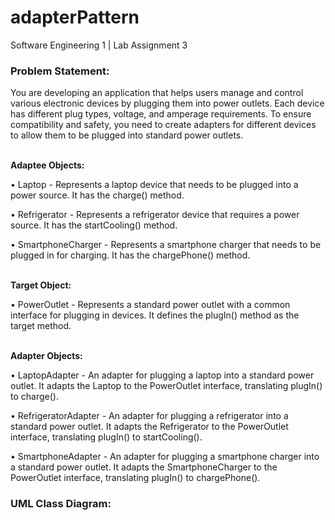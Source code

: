 # adapterPattern
Software Engineering 1 | Lab Assignment 3
<h3>Problem Statement:</h3>
You are developing an application that helps users manage and control various electronic devices by plugging them into power outlets. Each device has different plug types, voltage, and amperage requirements. To ensure compatibility and safety, you need to create adapters for different devices to allow them to be plugged into standard power outlets.<br><br>

<strong>Adaptee Objects:</strong>

• Laptop - Represents a laptop device that needs to be plugged into a power source. It has the charge() method.

• Refrigerator - Represents a refrigerator device that requires a power source. It has the startCooling() method.

• SmartphoneCharger - Represents a smartphone charger that needs to be plugged in for charging. It has the chargePhone() method.<br><br>

<strong>Target Object:</strong>

• PowerOutlet - Represents a standard power outlet with a common interface for plugging in devices. It defines the plugIn() method as the target method.<br><br>

<strong>Adapter Objects:</strong>

• LaptopAdapter - An adapter for plugging a laptop into a standard power outlet. It adapts the Laptop to the PowerOutlet interface, translating plugIn() to charge().

• RefrigeratorAdapter - An adapter for plugging a refrigerator into a standard power outlet. It adapts the Refrigerator to the PowerOutlet interface, translating plugIn() to startCooling().

• SmartphoneAdapter - An adapter for plugging a smartphone charger into a standard power outlet. It adapts the SmartphoneCharger to the PowerOutlet interface, translating plugIn() to chargePhone().

<h3>UML Class Diagram:</h3>
